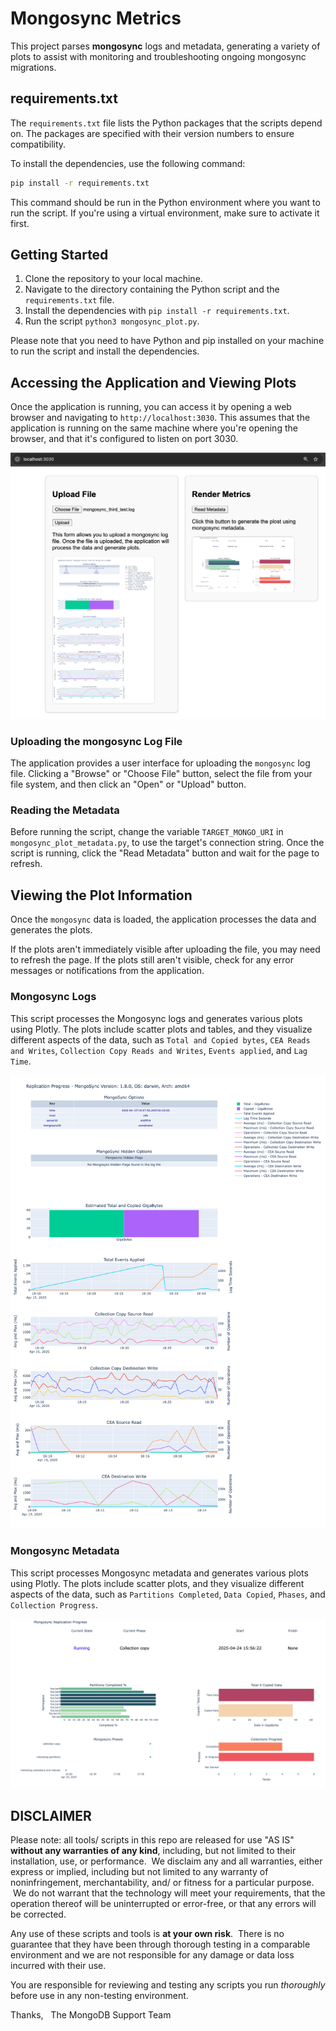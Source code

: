 # Mongosync Metrics

This project parses **mongosync** logs and metadata, generating a variety of plots to assist with monitoring and troubleshooting ongoing mongosync migrations.

## requirements.txt

The `requirements.txt` file lists the Python packages that the scripts depend on. The packages are specified with their version numbers to ensure compatibility.          

To install the dependencies, use the following command:

```bash
pip install -r requirements.txt
```

This command should be run in the Python environment where you want to run the script. If you're using a virtual environment, make sure to activate it first.

## Getting Started

1. Clone the repository to your local machine.
2. Navigate to the directory containing the Python script and the `requirements.txt` file.
3. Install the dependencies with `pip install -r requirements.txt`.
4. Run the script `python3 mongosync_plot.py`.

Please note that you need to have Python and pip installed on your machine to run the script and install the dependencies.

## Accessing the Application and Viewing Plots

Once the application is running, you can access it by opening a web browser and navigating to `http://localhost:3030`. This assumes that the application is running on the same machine where you're opening the browser, and that it's configured to listen on port 3030.

![Mongosync Logs Analyzer](static/mongosync_metrics_home.png)

### Uploading the mongosync Log File

The application provides a user interface for uploading the `mongosync` log file. Clicking a "Browse" or "Choose File" button, select the file from your file system, and then click an "Open" or "Upload" button.

### Reading the Metadata

Before running the script, change the variable `TARGET_MONGO_URI` in `mongosync_plot_metadata.py`, to use the target's connection string. 
Once the script is running, click the "Read Metadata" button and wait for the page to refresh.

## Viewing the Plot Information

Once the `mongosync` data is loaded, the application processes the data and generates the plots. 

If the plots aren't immediately visible after uploading the file, you may need to refresh the page. If the plots still aren't visible, check for any error messages or notifications from the application.

### Mongosync Logs

This script processes the Mongosync logs and generates various plots using Plotly. The plots include scatter plots and tables, and they visualize different aspects of the data, such as `Total and Copied bytes`, `CEA Reads and Writes`, `Collection Copy Reads and Writes`, `Events applied`, and `Lag Time`.

![Mongosync logs analyzer](static/mongosync_log_analyzer.png)

### Mongosync Metadata

This script processes Mongosync metadata and generates various plots using Plotly. The plots include scatter plots, and they visualize different aspects of the data, such as `Partitions Completed`, `Data Copied`, `Phases`, and `Collection Progress`.

![Mongosync metadata plots](static/mongosync_metadata.png)


DISCLAIMER
----------
Please note: all tools/ scripts in this repo are released for use "AS IS" **without any warranties of any kind**,
including, but not limited to their installation, use, or performance.  We disclaim any and all warranties, either 
express or implied, including but not limited to any warranty of noninfringement, merchantability, and/ or fitness 
for a particular purpose.  We do not warrant that the technology will meet your requirements, that the operation 
thereof will be uninterrupted or error-free, or that any errors will be corrected.

Any use of these scripts and tools is **at your own risk**.  There is no guarantee that they have been through 
thorough testing in a comparable environment and we are not responsible for any damage or data loss incurred with 
their use.

You are responsible for reviewing and testing any scripts you run *thoroughly* before use in any non-testing 
environment.

Thanks,  
The MongoDB Support Team